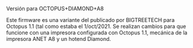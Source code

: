 Versión para OCTOPUS+DIAMOND+A8

Este firmware es una variante del publicado por BIGTREETECH para Octopus 1.1 (tal como estaba el 1/oct/2021.
Se realizan cambios para que funcione con una impresora configurada con Octopus 1.1, mecánica de la impresora ANET A8 y un hotend Diamond.

